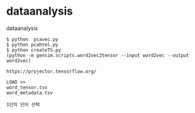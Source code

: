 # dataanalysis
dataanalysis

    $ python  pcavec.py
    $ python pcahtml.py
    $ python createTS.py
    (python -m gensim.scripts.word2vec2tensor --input word2vec --output word2vec)

    https://projector.tensorflow.org/
    
    LOAD >> 
    word_tensor.tsv
    word_metadata.tsv
    
    1단의 단어 선택
    

